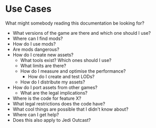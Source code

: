 # Use Cases

What might somebody reading this documentation be looking for?

* What versions of the game are there and which one should I use?
* Where can I find mods?
* How do I use mods?
* Are mods dangerous?
* How do I create new assets?
    * What tools exist? Which ones should I use?
    * What limits are there?
    * How do I measure and optimise the performance?
        * How do I create and test LODs?
    * How do I distribute my assets?
* How do I port assets from other games?
    * What are the legal implications?
* Where is the code for feature X?
* What legal restrictions does the code have?
* What cool things are possible that I didn't know about?
* Where can I get help?
* Does this also apply to Jedi Outcast?
